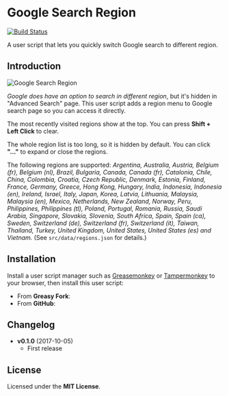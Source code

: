 # Google Search Region

[![Build Status](https://travis-ci.org/jmlntw/google-search-region.svg?branch=master)](https://travis-ci.org/jmlntw/google-search-region)

A user script that lets you quickly switch Google search to different region.

## Introduction

![Google Search Region](https://raw.githubusercontent.com/jmlntw/google-search-region/master/screenshot.png)

_Google does have an option to search in different region_, but it's hidden in "Advanced Search" page. This user script adds a region menu to Google search page so you can access it directly.

The most recently visited regions show at the top. You can press **Shift + Left Click** to clear.

The whole region list is too long, so it is hidden by default. You can click **"..."** to expand or close the regions.

The following regions are supported:
_Argentina, Australia, Austria, Belgium (fr), Belgium (nl), Brazil, Bulgaria, Canada, Canada (fr), Catalonia, Chile, China, Colombia, Croatia, Czech Republic, Denmark, Estonia, Finland, France, Germany, Greece, Hong Kong, Hungary, India, Indonesia, Indonesia (en), Ireland, Israel, Italy, Japan, Korea, Latvia, Lithuania, Malaysia, Malaysia (en), Mexico, Netherlands, New Zealand, Norway, Peru, Philippines, Philippines (tl), Poland, Portugal, Romania, Russia, Saudi Arabia, Singapore, Slovakia, Slovenia, South Africa, Spain, Spain (ca), Sweden, Switzerland (de), Switzerland (fr), Switzerland (it), Taiwan, Thailand, Turkey, United Kingdom, United States, United States (es) and Vietnam._
(See `src/data/regions.json` for details.)

## Installation

Install a user script manager such as [Greasemonkey](http://www.greasespot.net/) or [Tampermonkey](https://tampermonkey.net/) to your browser, then install this user script:

* From **Greasy Fork**: <!-- TODO: Add Greasy Fork URL. -->
* From **GitHub**: <!-- TODO: Add GitHub URL. -->

## Changelog

* **v0.1.0** (2017-10-05)
  * First release

## License

Licensed under the **MIT License**.

